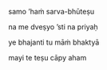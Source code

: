 samo ’haṁ sarva-bhūteṣu

na me dveṣyo ’sti na priyaḥ

ye bhajanti tu māṁ bhaktyā

mayi te teṣu cāpy aham